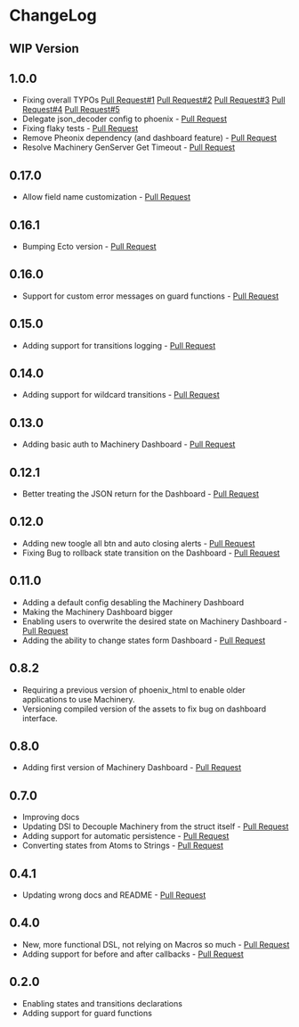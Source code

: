# ChangeLog

## WIP Version

## 1.0.0
- Fixing overall TYPOs
[Pull Request#1](https://github.com/joaomdmoura/machinery/pull/45)
[Pull Request#2](https://github.com/joaomdmoura/machinery/pull/49)
[Pull Request#3](https://github.com/joaomdmoura/machinery/pull/56)
[Pull Request#4](https://github.com/joaomdmoura/machinery/pull/65)
[Pull Request#5](https://github.com/joaomdmoura/machinery/pull/61)
- Delegate json_decoder config to phoenix - [Pull Request](https://github.com/joaomdmoura/machinery/pull/47)
- Fixing flaky tests - [Pull Request](https://github.com/joaomdmoura/machinery/pull/50)
- Remove Pheonix dependency (and dashboard feature) - [Pull Request](https://github.com/joaomdmoura/machinery/pull/55)
- Resolve Machinery GenServer Get Timeout - [Pull Request](https://github.com/joaomdmoura/machinery/pull/58)


## 0.17.0
- Allow field name customization - [Pull Request](https://github.com/joaomdmoura/machinery/pull/42)

## 0.16.1
- Bumping Ecto version - [Pull Request](https://github.com/joaomdmoura/machinery/pull/38)

## 0.16.0
- Support for custom error messages on guard functions - [Pull Request](https://github.com/joaomdmoura/machinery/pull/35)

## 0.15.0
- Adding support for transitions logging - [Pull Request](https://github.com/joaomdmoura/machinery/pull/33)

## 0.14.0
- Adding support for wildcard transitions - [Pull Request](https://github.com/joaomdmoura/machinery/pull/32)

## 0.13.0
- Adding basic auth to Machinery Dashboard - [Pull Request](https://github.com/joaomdmoura/machinery/pull/30)

## 0.12.1
- Better treating the JSON return for the Dashboard - [Pull Request](https://github.com/joaomdmoura/machinery/pull/27)

## 0.12.0
- Adding new toogle all btn and auto closing alerts - [Pull Request](https://github.com/joaomdmoura/machinery/pull/24)
- Fixing Bug to rollback state transition on the Dashboard - [Pull Request](https://github.com/joaomdmoura/machinery/pull/25)

## 0.11.0
- Adding a default config desabling the Machinery Dashboard
- Making the Machinery Dashboard bigger
- Enabling users to overwrite the desired state on Machinery Dashboard - [Pull Request](https://github.com/joaomdmoura/machinery/pull/21)
- Adding the ability to change states form Dashboard - [Pull Request](https://github.com/joaomdmoura/machinery/pull/22)

## 0.8.2
- Requiring a previous version of phoenix_html to enable older applications to use Machinery.
- Versioning compiled version of the assets to fix bug on dashboard interface.

## 0.8.0
- Adding first version of Machinery Dashboard - [Pull Request](https://github.com/joaomdmoura/machinery/pull/14)

## 0.7.0
- Improving docs
- Updating DSl to Decouple Machinery from the struct itself - [Pull Request](https://github.com/joaomdmoura/machinery/pull/10)
- Adding support for automatic persistence - [Pull Request](https://github.com/joaomdmoura/machinery/pull/11)
- Converting states from Atoms to Strings - [Pull Request](https://github.com/joaomdmoura/machinery/pull/12)

## 0.4.1
- Updating wrong docs and README - [Pull Request](https://github.com/joaomdmoura/machinery/pull/5)

## 0.4.0
- New, more functional DSL, not relying on Macros so much - [Pull Request](https://github.com/joaomdmoura/machinery/pull/1)
- Adding support for before and after callbacks - [Pull Request](https://github.com/joaomdmoura/machinery/pull/2)

## 0.2.0
- Enabling states and transitions declarations
- Adding support for guard functions